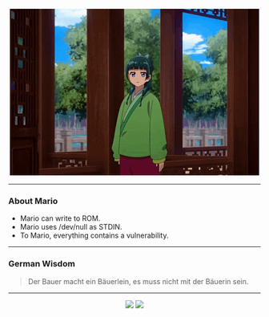 <p align="center">
  <img src="assets/maomao.gif" />
</p>

---

### About Mario
- Mario can write to ROM.
- Mario uses /dev/null as STDIN.
- To Mario, everything contains a vulnerability.

---

### German Wisdom
> Der Bauer macht ein Bäuerlein, es muss nicht mit der Bäuerin sein.

---

<p align="center">
  <a>
    <img height="180em" src="https://github-readme-stats-eight-theta.vercel.app/api?username=Torfkopp&show_icons=true&theme=dark&include_all_commits=true&count_private=true"/>
  </a>
  <a href="https://github.com/Torfkopp?tab=repositories">
    <img height="180em" src="https://github-readme-stats-eight-theta.vercel.app/api/top-langs/?username=torfkopp&layout=compact&theme=dark&langs_count=8&hide=java"/>
  </a>
</p>

